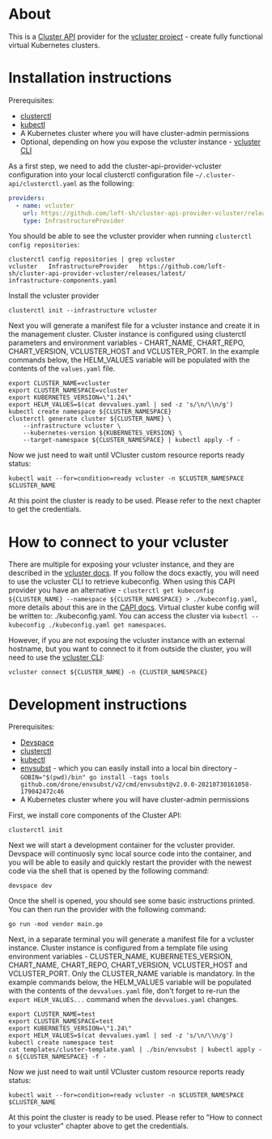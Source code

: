# About

This is a [Cluster API](https://cluster-api.sigs.k8s.io/introduction.html) provider for the [vcluster project](https://www.vcluster.com/) - create fully functional virtual Kubernetes clusters.

# Installation instructions

Prerequisites:
- [clusterctl](https://cluster-api.sigs.k8s.io/user/quick-start.html#install-clusterctl)
- [kubectl](https://kubernetes.io/docs/tasks/tools/install-kubectl/)
- A Kubernetes cluster where you will have cluster-admin permissions
- Optional, depending on how you expose the vcluster instance - [vcluster CLI](https://www.vcluster.com/docs/getting-started/setup)

As a first step, we need to add the cluster-api-provider-vcluster configuration into your local clusterctl configuration file `~/.cluster-api/clusterctl.yaml` as the following:

```yaml
providers:
  - name: vcluster
    url: https://github.com/loft-sh/cluster-api-provider-vcluster/releases/latest/infrastructure-components.yaml
    type: InfrastructureProvider                                                           
```

You should be able to see the vcluster provider when running `clusterctl config repositories`:
```shell
clusterctl config repositories | grep vcluster
vcluster   InfrastructureProvider   https://github.com/loft-sh/cluster-api-provider-vcluster/releases/latest/                    infrastructure-components.yaml
```

Install the vcluster provider

```shell
clusterctl init --infrastructure vcluster
```

Next you will generate a manifest file for a vcluster instance and create it in the management cluster.
Cluster instance is configured using clusterctl parameters and environment variables - CHART_NAME, CHART_REPO, CHART_VERSION, VCLUSTER_HOST and VCLUSTER_PORT.
In the example commands below, the HELM_VALUES variable will be populated with the contents of the `values.yaml` file.
```shell
export CLUSTER_NAME=vcluster
export CLUSTER_NAMESPACE=vcluster
export KUBERNETES_VERSION=\"1.24\"
export HELM_VALUES=$(cat devvalues.yaml | sed -z 's/\n/\\n/g')
kubectl create namespace ${CLUSTER_NAMESPACE}
clusterctl generate cluster ${CLUSTER_NAME} \
    --infrastructure vcluster \
    --kubernetes-version ${KUBERNETES_VERSION} \
    --target-namespace ${CLUSTER_NAMESPACE} | kubectl apply -f -
```

Now we just need to wait until VCluster custom resource reports ready status:
```shell
kubectl wait --for=condition=ready vcluster -n $CLUSTER_NAMESPACE $CLUSTER_NAME 
```
At this point the cluster is ready to be used. Please refer to the next chapter to get the credentials.


# How to connect to your vcluster
There are multiple for exposing your vcluster instance, and they are described in the [vcluster docs](https://www.vcluster.com/docs/operator/external-access). If you follow the docs exactly, you will need to use the vcluster CLI to retrieve kubeconfig. When using this CAPI provider you have an alternative - `clusterctl get kubeconfig ${CLUSTER_NAME} --namespace ${CLUSTER_NAMESPACE} > ./kubeconfig.yaml`, more details about this are in the [CAPI docs](https://cluster-api.sigs.k8s.io/clusterctl/commands/get-kubeconfig.html). Virtual cluster kube config will be written to: ./kubeconfig.yaml. You can access the cluster via `kubectl --kubeconfig ./kubeconfig.yaml get namespaces`.

However, if you are not exposing the vcluster instance with an external hostname, but you want to connect to it from outside the cluster, you will need to use the [vcluster CLI](https://www.vcluster.com/docs/getting-started/setup):
```shell
vcluster connect ${CLUSTER_NAME} -n {CLUSTER_NAMESPACE}
```


# Development instructions

Prerequisites:
- [Devspace](https://devspace.sh/cli/docs/getting-started/installation)
- [clusterctl](https://cluster-api.sigs.k8s.io/user/quick-start.html#install-clusterctl)
- [kubectl](https://kubernetes.io/docs/tasks/tools/install-kubectl/)
- [envsubst](https://github.com/drone/envsubst) - which you can easily install into a local bin directory - `GOBIN="$(pwd)/bin" go install -tags tools github.com/drone/envsubst/v2/cmd/envsubst@v2.0.0-20210730161058-179042472c46`
- A Kubernetes cluster where you will have cluster-admin permissions

First, we install core components of the Cluster API:
```shell
clusterctl init
```

Next we will start a development container for the vcluster provider.
Devspace will continuosly sync local source code into the container, and you will be able to easily and quickly restart the provider with the newest code via the shell that is opened by the following command:

```shell
devspace dev
```

Once the shell is opened, you should see some basic instructions printed.
You can then run the provider with the following command:
```shell
go run -mod vendor main.go
```

Next, in a separate terminal you will generate a manifest file for a vcluster instance.
Cluster instance is configured from a template file using environment variables - CLUSTER_NAME, KUBERNETES_VERSION, CHART_NAME, CHART_REPO, CHART_VERSION, VCLUSTER_HOST and VCLUSTER_PORT. Only the CLUSTER_NAME variable is mandatory.
In the example commands below, the HELM_VALUES variable will be populated with the contents of the `devvalues.yaml` file, don't forget to re-run the `export HELM_VALUES...` command when the `devvalues.yaml` changes.
```shell
export CLUSTER_NAME=test
export CLUSTER_NAMESPACE=test
export KUBERNETES_VERSION=\"1.24\"
export HELM_VALUES=$(cat devvalues.yaml | sed -z 's/\n/\\n/g')
kubectl create namespace test
cat templates/cluster-template.yaml | ./bin/envsubst | kubectl apply -n ${CLUSTER_NAMESPACE} -f -
```

Now we just need to wait until VCluster custom resource reports ready status:
```shell
kubectl wait --for=condition=ready vcluster -n $CLUSTER_NAMESPACE $CLUSTER_NAME 
```
At this point the cluster is ready to be used. Please refer to "How to connect to your vcluster" chapter above to get the credentials.